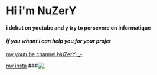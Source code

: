 # Hi i'm NuZerY
#### i debut on youtube and y try to persevere on informatique
####  _if you whant i can help you for your projet_
[my  youtube channel NuZerY-_-](https://www.youtube.com/channel/UCgtJTJnEAMjWZtAf5wrs0dg)

[my insta](https://www.instagram.com/nuzery_yt/) ###![.](https://pic.clubic.com/v1/images/1182568/raw)

<!--
**NuZerY/NuZerY** is a ✨ _special_ ✨ repository because its `README.md` (this file) appears on your GitHub profile.

Here are some ideas to get you started:

- 🔭 I’m currently working on ...
- 🌱 I’m currently learning ...
- 👯 I’m looking to collaborate on ...
- 🤔 I’m looking for help with ...
- 💬 Ask me about ...
- 📫 How to reach me: ...
- 😄 Pronouns: ...
- ⚡ Fun fact: ...
-->
